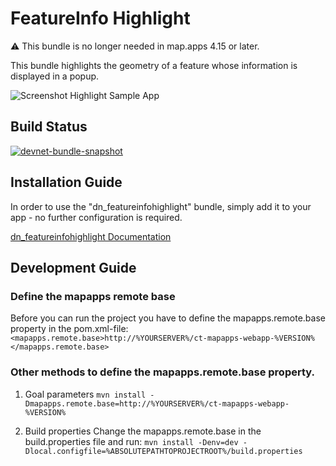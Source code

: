 # FeatureInfo Highlight
⚠️ This bundle is no longer needed in map.apps 4.15 or later.

This bundle highlights the geometry of a feature whose information is displayed in a popup.

![Screenshot Highlight Sample App](https://github.com/conterra/mapapps-featureinfo-highlight/blob/master/screenshot.JPG)

## Build Status
[![devnet-bundle-snapshot](https://github.com/conterra/mapapps-featureinfo-highlight/actions/workflows/devnet-bundle-snapshot.yml/badge.svg)](https://github.com/conterra/mapapps-featureinfo-highlight/actions/workflows/devnet-bundle-snapshot.yml)

## Installation Guide
In order to use the "dn_featureinfohighlight" bundle, simply add it to your app - no further configuration is required.

[dn_featureinfohighlight Documentation](https://github.com/conterra/mapapps-featureinfo-highlight/tree/master/src/main/js/bundles/dn_featureinfohighlight)

## Development Guide
### Define the mapapps remote base
Before you can run the project you have to define the mapapps.remote.base property in the pom.xml-file:
`<mapapps.remote.base>http://%YOURSERVER%/ct-mapapps-webapp-%VERSION%</mapapps.remote.base>`

### Other methods to define the mapapps.remote.base property.
1. Goal parameters
   `mvn install -Dmapapps.remote.base=http://%YOURSERVER%/ct-mapapps-webapp-%VERSION%`

2. Build properties
   Change the mapapps.remote.base in the build.properties file and run:
   `mvn install -Denv=dev -Dlocal.configfile=%ABSOLUTEPATHTOPROJECTROOT%/build.properties`
